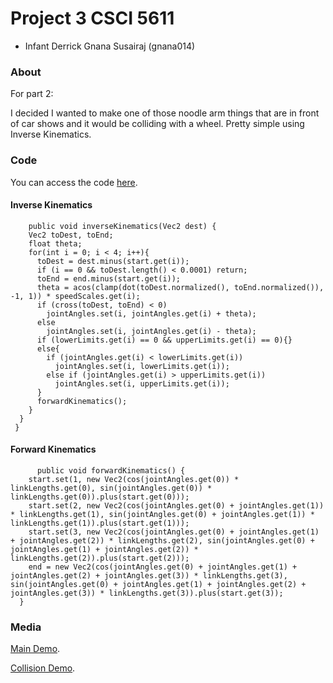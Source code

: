 # Project 3 CSCI 5611

- Infant Derrick Gnana Susairaj (gnana014)

### About

For part 2:

I decided I wanted to make one of those noodle arm things that are in front of car shows and it would be colliding with a wheel. Pretty simple using Inverse Kinematics.

### Code

You can access the code [here](https://github.com/InfantDerrick/csci5611/tree/master/projects/proj3). 

#### Inverse Kinematics
```processing
    public void inverseKinematics(Vec2 dest) {
    Vec2 toDest, toEnd;
    float theta;
    for(int i = 0; i < 4; i++){
      toDest = dest.minus(start.get(i));
      if (i == 0 && toDest.length() < 0.0001) return;
      toEnd = end.minus(start.get(i));
      theta = acos(clamp(dot(toDest.normalized(), toEnd.normalized()), -1, 1)) * speedScales.get(i);
      if (cross(toDest, toEnd) < 0) 
        jointAngles.set(i, jointAngles.get(i) + theta);
      else 
        jointAngles.set(i, jointAngles.get(i) - theta);
      if (lowerLimits.get(i) == 0 && upperLimits.get(i) == 0){}
      else{
        if (jointAngles.get(i) < lowerLimits.get(i))
          jointAngles.set(i, lowerLimits.get(i));
        else if (jointAngles.get(i) > upperLimits.get(i))
          jointAngles.set(i, upperLimits.get(i));
      }
      forwardKinematics();
    }
  }
 }
```
#### Forward Kinematics
```processing
      public void forwardKinematics() {
    start.set(1, new Vec2(cos(jointAngles.get(0)) * linkLengths.get(0), sin(jointAngles.get(0)) * linkLengths.get(0)).plus(start.get(0)));
    start.set(2, new Vec2(cos(jointAngles.get(0) + jointAngles.get(1)) * linkLengths.get(1), sin(jointAngles.get(0) + jointAngles.get(1)) * linkLengths.get(1)).plus(start.get(1)));
    start.set(3, new Vec2(cos(jointAngles.get(0) + jointAngles.get(1) + jointAngles.get(2)) * linkLengths.get(2), sin(jointAngles.get(0) + jointAngles.get(1) + jointAngles.get(2)) * linkLengths.get(2)).plus(start.get(2)));
    end = new Vec2(cos(jointAngles.get(0) + jointAngles.get(1) + jointAngles.get(2) + jointAngles.get(3)) * linkLengths.get(3), sin(jointAngles.get(0) + jointAngles.get(1) + jointAngles.get(2) + jointAngles.get(3)) * linkLengths.get(3)).plus(start.get(3));
  }
```

### Media

[Main Demo](https://youtu.be/C6pF1_yd_cU).

[Collision Demo](https://youtu.be/ftYPIYkWxxQ).


